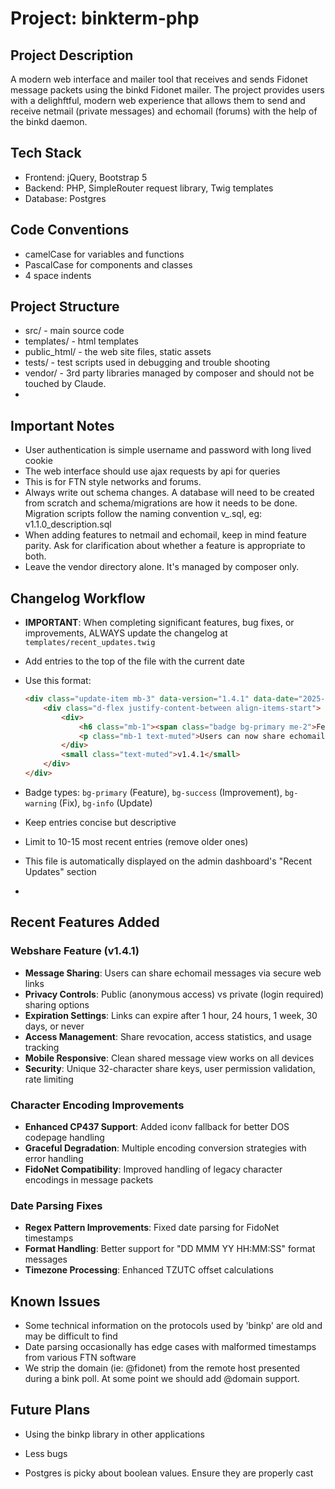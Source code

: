 # Project: binkterm-php

## Project Description

A modern web interface and mailer tool that receives and sends Fidonet message packets using the binkd Fidonet mailer.  The project
provides users with a delighftful, modern web experience that allows them to send and receive netmail (private messages) and echomail (forums) with the help of the binkd daemon.

## Tech Stack

 - Frontend: jQuery, Bootstrap 5
 - Backend: PHP, SimpleRouter request library, Twig templates
 - Database: Postgres
 

## Code Conventions

 - camelCase for variables and functions
 - PascalCase for components and classes
 - 4 space indents

## Project Structure

 - src/ - main source code
 - templates/ - html templates
 - public_html/ - the web site files, static assets
 - tests/ - test scripts used in debugging and trouble shooting
 - vendor/ - 3rd party libraries managed by composer and should not be touched by Claude.
 - 
## Important Notes
 - User authentication is simple username and password with long lived cookie
 - The web interface should use ajax requests by api for queries
 - This is for FTN style networks and forums.  
 - Always write out schema changes. A database will need to be created from scratch and schema/migrations are how it needs to be done. Migration scripts follow the naming convention v<VERSION>_<description>.sql, eg: v1.1.0_description.sql
 - When adding features to netmail and echomail, keep in mind feature parity.  Ask for clarification about whether a feature is appropriate to both. 
 - Leave the vendor directory alone. It's managed by composer only.

## Changelog Workflow
 - **IMPORTANT**: When completing significant features, bug fixes, or improvements, ALWAYS update the changelog at `templates/recent_updates.twig`
 - Add entries to the top of the file with the current date
 - Use this format:
   ```html
   <div class="update-item mb-3" data-version="1.4.1" data-date="2025-08-29">
       <div class="d-flex justify-content-between align-items-start">
           <div>
               <h6 class="mb-1"><span class="badge bg-primary me-2">Feature</span>Webshare Functionality</h6>
               <p class="mb-1 text-muted">Users can now share echomail messages via secure web links with privacy controls and expiration settings.</p>
           </div>
           <small class="text-muted">v1.4.1</small>
       </div>
   </div>
   ```
 - Badge types: `bg-primary` (Feature), `bg-success` (Improvement), `bg-warning` (Fix), `bg-info` (Update)
 - Keep entries concise but descriptive
 - Limit to 10-15 most recent entries (remove older ones)
 - This file is automatically displayed on the admin dashboard's "Recent Updates" section

   
 - 
## Recent Features Added

### Webshare Feature (v1.4.1)
- **Message Sharing**: Users can share echomail messages via secure web links
- **Privacy Controls**: Public (anonymous access) vs private (login required) sharing options
- **Expiration Settings**: Links can expire after 1 hour, 24 hours, 1 week, 30 days, or never
- **Access Management**: Share revocation, access statistics, and usage tracking
- **Mobile Responsive**: Clean shared message view works on all devices
- **Security**: Unique 32-character share keys, user permission validation, rate limiting

### Character Encoding Improvements
- **Enhanced CP437 Support**: Added iconv fallback for better DOS codepage handling
- **Graceful Degradation**: Multiple encoding conversion strategies with error handling
- **FidoNet Compatibility**: Improved handling of legacy character encodings in message packets

### Date Parsing Fixes
- **Regex Pattern Improvements**: Fixed date parsing for FidoNet timestamps
- **Format Handling**: Better support for "DD MMM YY HH:MM:SS" format messages
- **Timezone Processing**: Enhanced TZUTC offset calculations

## Known Issues
 - Some technical information on the protocols used by 'binkp' are old and may be difficult to find
 - Date parsing occasionally has edge cases with malformed timestamps from various FTN software
 - We strip the domain (ie: @fidonet) from the remote host presented during a bink poll.  At some point we should add @domain support.

## Future Plans
 - Using the binkp library in other applications
 - Less bugs
  
  
- Postgres is picky about boolean values.  Ensure they are properly cast